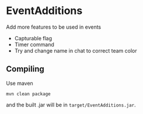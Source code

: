 # EventAdditions
Add more features to be used in events
- Capturable flag
- Timer command
- Try and change name in chat to correct team color


Compiling
-----
Use maven
```
mvn clean package
```
and the built .jar will be in `target/EventAdditions.jar`.
